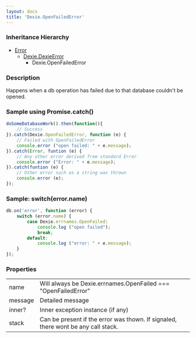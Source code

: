 ```yaml
---
layout: docs
title: 'Dexie.OpenFailedError'
---
```


### Inheritance Hierarchy

* [Error](https://developer.mozilla.org/en-US/docs/Web/JavaScript/Reference/Global_Objects/Error)
  * [Dexie.DexieError](/docs/DexieErrors/DexieError)
    * Dexie.OpenFailedError

### Description 

Happens when a db operation has failed due to that database couldn't be opened.

### Sample using Promise.catch()

```javascript
doSomeDatabaseWork().then(function(){
    // Success
}).catch(Dexie.OpenFailedError, function (e) {
    // Failed with OpenFailedError
    console.error ("open failed: " + e.message);
}).catch(Error, funtion (e) {
    // Any other error derived from standard Error
    console.error ("Error: " + e.message);
}).catch(funtion (e) {
    // Other error such as a string was thrown
    console.error (e);
});
```

### Sample: switch(error.name)

```javascript
db.on('error', function (error) {
    switch (error.name) {
        case Dexie.errnames.OpenFailed:
            console.log ("open failed");
            break;
        default:
            console.log ("error: " + e.message);
    }
});
```
### Properties

<table>
<tr><td>name</td><td>Will always be Dexie.errnames.OpenFailed === "OpenFailedError"</td></tr>
<tr><td>message</td><td>Detailed message</td></tr>
<tr><td>inner?</td><td>Inner exception instance (if any)</td></tr>
<tr><td>stack</td><td>Can be present if the error was thown. If signaled, there wont be any call stack.</td></tr>
</table>
